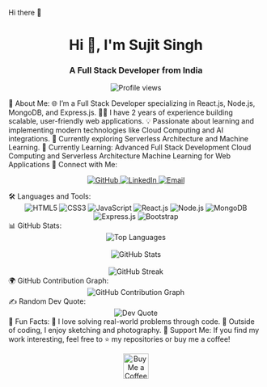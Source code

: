 Hi there 👋
<h1 align="center">Hi 👋, I'm Sujit Singh</h1> <h3 align="center">A Full Stack Developer from India</h3> <p align="center"> <img src="https://komarev.com/ghpvc/?username=sujitsingh521&label=Profile%20views&color=0e75b6&style=flat" alt="Profile views" /> </p>
🚀 About Me:
🌐 I’m a Full Stack Developer specializing in React.js, Node.js, MongoDB, and Express.js.
👨‍💻 I have 2 years of experience building scalable, user-friendly web applications.
💡 Passionate about learning and implementing modern technologies like Cloud Computing and AI integrations.
🎯 Currently exploring Serverless Architecture and Machine Learning.
🌱 Currently Learning:
Advanced Full Stack Development
Cloud Computing and Serverless Architecture
Machine Learning for Web Applications
🔗 Connect with Me:
<p align="center"> <a href="https://github.com/sujitsingh521" target="_blank"> <img src="https://img.icons8.com/ios-glyphs/30/000000/github.png" alt="GitHub" /> </a> <a href="https://www.linkedin.com/in/sujitsingh521/" target="_blank"> <img src="https://img.icons8.com/color/48/000000/linkedin.png" alt="LinkedIn" /> </a> <a href="mailto:sujitsingh521@example.com" target="_blank"> <img src="https://img.icons8.com/color/48/000000/gmail.png" alt="Email" /> </a> </p>
🛠️ Languages and Tools:
<div align="center"> <img src="https://img.icons8.com/color/48/000000/html-5.png" alt="HTML5" /> <img src="https://img.icons8.com/color/48/000000/css3.png" alt="CSS3" /> <img src="https://img.icons8.com/color/48/000000/javascript.png" alt="JavaScript" /> <img src="https://img.icons8.com/color/48/000000/react-native.png" alt="React.js" /> <img src="https://img.icons8.com/color/48/000000/nodejs.png" alt="Node.js" /> <img src="https://img.icons8.com/color/48/000000/mongodb.png" alt="MongoDB" /> <img src="https://img.icons8.com/color/48/000000/express-js.png" alt="Express.js" /> <img src="https://img.icons8.com/color/48/000000/bootstrap.png" alt="Bootstrap" /> </div>
📊 GitHub Stats:
<div align="center"> <img src="https://github-readme-stats.vercel.app/api/top-langs/?username=sujitsingh521&layout=compact&theme=radical" alt="Top Languages" /> <br><br> <img src="https://github-readme-stats.vercel.app/api?username=sujitsingh521&show_icons=true&theme=radical" alt="GitHub Stats" /> <br><br> <img src="https://github-readme-streak-stats.herokuapp.com/?user=sujitsingh521&theme=radical" alt="GitHub Streak" /> </div>
🌍 GitHub Contribution Graph:
<div align="center"> <img src="https://github-readme-activity-graph.cyclic.app/graph?username=sujitsingh521&theme=radical" alt="GitHub Contribution Graph" /> </div>
✍️ Random Dev Quote:
<div align="center"> <img src="https://quotes-github-readme.vercel.app/api?type=horizontal&theme=radical" alt="Dev Quote" /> </div>
🎯 Fun Facts:
🔭 I love solving real-world problems through code.
🎨 Outside of coding, I enjoy sketching and photography.
💖 Support Me:
If you find my work interesting, feel free to ⭐️ my repositories or buy me a coffee!

<p align="center"> <a href="https://www.buymeacoffee.com/sujitsingh" target="_blank"> <img src="https://img.icons8.com/ios-filled/100/000000/coffee.png" height="50" alt="Buy Me a Coffee" /> </a> </p>
